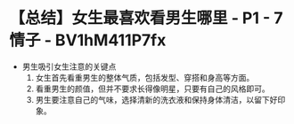 # 【总结】女生最喜欢看男生哪里 - P1 - 7情子 - BV1hM411P7fx

-   男生吸引女生注意的关键点
    1.  女生首先看重男生的整体气质，包括发型、穿搭和身高等方面。
    2.  看重男生的颜值，但并不要求长得像明星，只要有自己的风格即可。
    3.  男生要注意自己的气味，选择清新的洗衣液和保持身体清洁，以留下好印象。